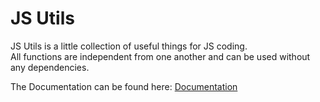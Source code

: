 # JS Utils
JS Utils is a little collection of useful things for JS coding.  
All functions are independent from one another and can be used without any dependencies.

The Documentation can be found here: [Documentation](./wiki/Documentation)
